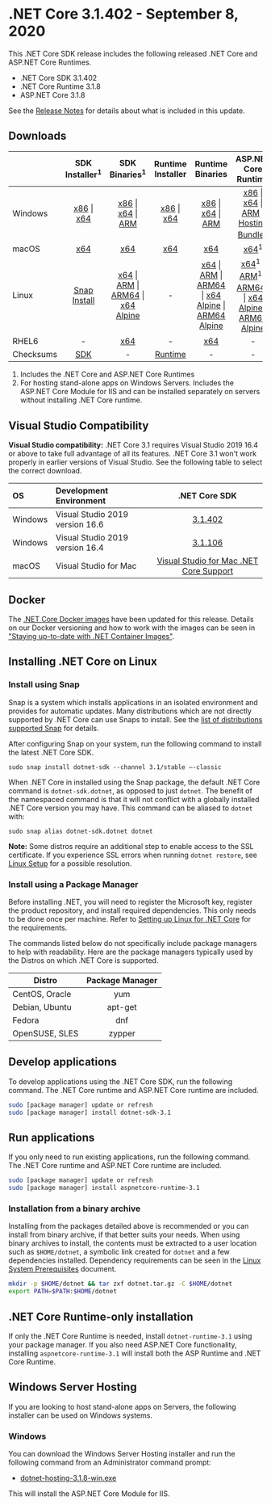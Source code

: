 # .NET Core 3.1.402 - September 8, 2020

This .NET Core SDK release includes the following released .NET Core and ASP.NET Core Runtimes.

* .NET Core SDK 3.1.402
* .NET Core Runtime 3.1.8
* ASP.NET Core 3.1.8

See the [Release Notes](https://github.com/dotnet/core/blob/main/release-notes/3.1/3.1.8/3.1.8.md) for details about what is included in this update.


## Downloads

|           | SDK Installer<sup>1</sup>                        | SDK Binaries<sup>1</sup>                 | Runtime Installer                                        | Runtime Binaries                                 | ASP.NET Core Runtime           | Windows Desktop Runtime           |
| --------- | :------------------------------------------:     | :----------------------:                 | :---------------------------:                            | :-------------------------:                      | :-----------------:            |:-----------------:            |
| Windows   | [x86][dotnet-sdk-win-x86.exe] \| [x64][dotnet-sdk-win-x64.exe] | [x86][dotnet-sdk-win-x86.zip] \| [x64][dotnet-sdk-win-x64.zip] \| [ARM][dotnet-sdk-win-arm.zip] | [x86][dotnet-runtime-win-x86.exe] \| [x64][dotnet-runtime-win-x64.exe] | [x86][dotnet-runtime-win-x86.zip] \| [x64][dotnet-runtime-win-x64.zip] \| [ARM][dotnet-runtime-win-arm.zip]  | [x86][aspnetcore-runtime-win-x86.exe] \| [x64][aspnetcore-runtime-win-x64.exe] \| [ARM][aspnetcore-runtime-win-arm.zip] \|<br/> [Hosting Bundle][dotnet-hosting-win.exe]<sup>2</sup> | [x86][windowsdesktop-runtime-win-x86.exe] \| [x64][windowsdesktop-runtime-win-x64.exe] |
| macOS     | [x64][dotnet-sdk-osx-x64.pkg]  | [x64][dotnet-sdk-osx-x64.tar.gz]     | [x64][dotnet-runtime-osx-x64.pkg] | [x64][dotnet-runtime-osx-x64.tar.gz] | [x64][aspnetcore-runtime-osx-x64.tar.gz]<sup>1</sup> | - |
| Linux     |  [Snap Install][snap-install]  | [x64][dotnet-sdk-linux-x64.tar.gz] \| [ARM][dotnet-sdk-linux-arm.tar.gz] \| [ARM64][dotnet-sdk-linux-arm64.tar.gz] \| [x64 Alpine][dotnet-sdk-linux-musl-x64.tar.gz] | - | [x64][dotnet-runtime-linux-x64.tar.gz] \| [ARM][dotnet-runtime-linux-arm.tar.gz] \| [ARM64][dotnet-runtime-linux-arm64.tar.gz] \| [x64 Alpine][dotnet-runtime-linux-musl-x64.tar.gz] \| [ARM64 Alpine][dotnet-runtime-linux-musl-arm64.tar.gz] | [x64][aspnetcore-runtime-linux-x64.tar.gz]<sup>1</sup>  \| [ARM][aspnetcore-runtime-linux-arm.tar.gz]<sup>1</sup> \| [ARM64][aspnetcore-runtime-linux-arm64.tar.gz]<sup>1</sup> \| [x64 Alpine][aspnetcore-runtime-linux-musl-x64.tar.gz] \| [ARM64 Alpine][aspnetcore-runtime-linux-musl-arm64.tar.gz] | - |
| RHEL6     | -                                                | [x64][dotnet-sdk-rhel.6-x64.tar.gz]                    | -                                                        | [x64][dotnet-runtime-rhel.6-x64.tar.gz] | - |
| Checksums | [SDK][checksums-sdk]                             | -                                        | [Runtime][checksums-runtime]                             | - | - | - |

1. Includes the .NET Core and ASP.NET Core Runtimes
2. For hosting stand-alone apps on Windows Servers. Includes the ASP.NET Core Module for IIS and can be installed separately on servers without installing .NET Core runtime.

## Visual Studio Compatibility

**Visual Studio compatibility:** .NET Core 3.1 requires Visual Studio 2019 16.4 or above to take full advantage of all its features. .NET Core 3.1 won't work properly in earlier versions of Visual Studio. See the following table to select the correct download.

| OS | Development Environment | .NET Core SDK |
| :-- | :-- | :--: |
| Windows | Visual Studio 2019 version 16.6 | [3.1.402](#downloads) |
| Windows | Visual Studio 2019 version 16.4 | [3.1.106](3.1.8.md) |
| macOS | Visual Studio for Mac | [Visual Studio for Mac .NET Core Support](https://learn.microsoft.com/visualstudio/mac/net-core-support) |


## Docker

The [.NET Core Docker images](https://hub.docker.com/r/microsoft/dotnet/) have been updated for this release. Details on our Docker versioning and how to work with the images can be seen in ["Staying up-to-date with .NET Container Images"](https://devblogs.microsoft.com/dotnet/staying-up-to-date-with-net-container-images/).

## Installing .NET Core on Linux

### Install using Snap

Snap is a system which installs applications in an isolated environment and provides for automatic updates. Many distributions which are not directly supported by .NET Core can use Snaps to install. See the [list of distributions supported Snap](https://docs.snapcraft.io/installing-snapd/6735) for details.

After configuring Snap on your system, run the following command to install the latest .NET Core SDK.

`sudo snap install dotnet-sdk --channel 3.1/stable –-classic`

When .NET Core in installed using the Snap package, the default .NET Core command is `dotnet-sdk.dotnet`, as opposed to just `dotnet`. The benefit of the namespaced command is that it will not conflict with a globally installed .NET Core version you may have. This command can be aliased to `dotnet` with:

`sudo snap alias dotnet-sdk.dotnet dotnet`

**Note:** Some distros require an additional step to enable access to the SSL certificate. If you experience SSL errors when running `dotnet restore`, see [Linux Setup](https://github.com/dotnet/core/blob/main/Documentation/linux-setup.md) for a possible resolution.

### Install using a Package Manager

Before installing .NET, you will need to register the Microsoft key, register the product repository, and install required dependencies. This only needs to be done once per machine. Refer to [Setting up Linux for .NET Core][linux-setup] for the requirements.

The commands listed below do not specifically include package managers to help with readability. Here are the package managers typically used by the Distros on which .NET Core is supported.

| Distro | Package Manager  |
| ---             | :----:  |
| CentOS, Oracle  | yum     |
| Debian, Ubuntu  | apt-get |
| Fedora          | dnf     |
| OpenSUSE, SLES  | zypper  |


## Develop applications

To develop applications using the .NET Core SDK, run the following command. The .NET Core runtime and ASP.NET Core runtime are included.

```bash
sudo [package manager] update or refresh
sudo [package manager] install dotnet-sdk-3.1
```

## Run applications

If you only need to run existing applications, run the following command. The .NET Core runtime and ASP.NET Core runtime are included.

```bash
sudo [package manager] update or refresh
sudo [package manager] install aspnetcore-runtime-3.1
```

### Installation from a binary archive

Installing from the packages detailed above is recommended or you can install from binary archive, if that better suits your needs. When using binary archives to install, the contents must be extracted to a user location such as `$HOME/dotnet`, a symbolic link created for `dotnet` and a few dependencies installed. Dependency requirements can be seen in the [Linux System Prerequisites](https://github.com/dotnet/core/blob/main/Documentation/linux-prereqs.md) document.

```bash
mkdir -p $HOME/dotnet && tar zxf dotnet.tar.gz -C $HOME/dotnet
export PATH=$PATH:$HOME/dotnet
```

## .NET Core Runtime-only installation

If only the .NET Core Runtime is needed, install `dotnet-runtime-3.1` using your package manager. If you also need ASP.NET Core functionality, installing `aspnetcore-runtime-3.1` will install both the ASP Runtime and .NET Core Runtime.

## Windows Server Hosting

If you are looking to host stand-alone apps on Servers, the following installer can be used on Windows systems.

### Windows

You can download the Windows Server Hosting installer and run the following command from an Administrator command prompt:

* [dotnet-hosting-3.1.8-win.exe][dotnet-hosting-win.exe]

This will install the ASP.NET Core Module for IIS.

[blob-runtime]: https://dotnetcli.blob.core.windows.net/dotnet/Runtime/
[blob-sdk]: https://dotnetcli.blob.core.windows.net/dotnet/Sdk/
[release-notes]: https://github.com/dotnet/core/blob/main/release-notes/3.1/3.1.8/3.1.402-download.md
[snap-install]: 3.1.8-install-instructions.md

[checksums-runtime]: https://dotnetcli.blob.core.windows.net/dotnet/checksums/3.1.8-sha.txt
[checksums-sdk]: https://dotnetcli.blob.core.windows.net/dotnet/checksums/3.1.8-sha.txt

[linux-setup]: https://learn.microsoft.com/dotnet/core/install/linux

[dotnet-blog]: https://devblogs.microsoft.com/dotnet/net-core-september-2020/



[//]: # ( Runtime 3.1.8)
[dotnet-runtime-linux-arm.tar.gz]: https://download.visualstudio.microsoft.com/download/pr/3f331a87-d2e9-46c1-b7ef-369f8540e966/2e534214982575ee3c79a9ce9f9a4483/dotnet-runtime-3.1.8-linux-arm.tar.gz
[dotnet-runtime-linux-arm64.tar.gz]: https://download.visualstudio.microsoft.com/download/pr/aa592fad-b5ef-428e-89b4-7a38cdabb787/1f97cb89b880e222fad432ffefe4a36c/dotnet-runtime-3.1.8-linux-arm64.tar.gz
[dotnet-runtime-linux-musl-arm64.tar.gz]: https://download.visualstudio.microsoft.com/download/pr/02bf5a05-bcf0-4efa-a447-7e22ab095ca9/76879859f7e32da1976c9877188feb37/dotnet-runtime-3.1.8-linux-musl-arm64.tar.gz
[dotnet-runtime-linux-musl-x64.tar.gz]: https://download.visualstudio.microsoft.com/download/pr/cd533aaa-9707-4188-8381-96a37e1102b8/9df9516fd0ebb7e324c5779d035a59a3/dotnet-runtime-3.1.8-linux-musl-x64.tar.gz
[dotnet-runtime-linux-x64.tar.gz]: https://download.visualstudio.microsoft.com/download/pr/e4e47a0a-132e-416a-b8eb-f3373ad189d9/43af4412e27696c3c16e50f496f6c7af/dotnet-runtime-3.1.8-linux-x64.tar.gz
[dotnet-runtime-osx-x64.pkg]: https://download.visualstudio.microsoft.com/download/pr/c7360900-c6b2-403a-b1e8-ca41bad62fda/1c530d962da48b1f8bc7ad857683c354/dotnet-runtime-3.1.8-osx-x64.pkg
[dotnet-runtime-osx-x64.tar.gz]: https://download.visualstudio.microsoft.com/download/pr/d40f886c-8ddd-41e0-94cc-965b8fe861c1/d4f12ce3bef0a2f1ba5a2806c3987ed6/dotnet-runtime-3.1.8-osx-x64.tar.gz
[dotnet-runtime-rhel.6-x64.tar.gz]: https://download.visualstudio.microsoft.com/download/pr/35574a96-e5c0-4875-b575-da5f143d3831/6b9bd13de6e67a75b23441c21ade7885/dotnet-runtime-3.1.8-rhel.6-x64.tar.gz
[dotnet-runtime-win-arm.zip]: https://download.visualstudio.microsoft.com/download/pr/3c2e85bc-4ba4-48ad-aa6a-ade1b0efba53/fd2505372c3958e11b15946748bbfb44/dotnet-runtime-3.1.8-win-arm.zip
[dotnet-runtime-win-x64.exe]: https://download.visualstudio.microsoft.com/download/pr/e97d7732-c06a-4643-a38d-648a84b11469/1a2a148ed597c162945b348102927cb0/dotnet-runtime-3.1.8-win-x64.exe
[dotnet-runtime-win-x64.zip]: https://download.visualstudio.microsoft.com/download/pr/962e31ec-a17f-4420-9a07-131b4fa2c92e/7e33ff11e950b03085d7ac33f4f7a1ab/dotnet-runtime-3.1.8-win-x64.zip
[dotnet-runtime-win-x86.exe]: https://download.visualstudio.microsoft.com/download/pr/ae01518b-55e7-4739-a2ab-fd09866069cf/0341c091719e4a41fd388a32b91bfc02/dotnet-runtime-3.1.8-win-x86.exe
[dotnet-runtime-win-x86.zip]: https://download.visualstudio.microsoft.com/download/pr/c781ea3d-e64f-48ce-b80e-1027c492bb82/5ef1a8dfed21f600d1c21b413c66bf43/dotnet-runtime-3.1.8-win-x86.zip

[//]: # ( WindowsDesktop 3.1.8)
[windowsdesktop-runtime-win-x64.exe]: https://download.visualstudio.microsoft.com/download/pr/add2ffbe-a288-4d47-8b09-a39c8645f505/8516700dd5bd85fe07e8010e55d8f653/windowsdesktop-runtime-3.1.8-win-x64.exe
[windowsdesktop-runtime-win-x86.exe]: https://download.visualstudio.microsoft.com/download/pr/712f4ec2-79a4-4897-af5b-6c814dd49741/2025ef17bfc218cce1699787352d84b8/windowsdesktop-runtime-3.1.8-win-x86.exe

[//]: # ( ASP 3.1.8)
[aspnetcore-runtime-linux-arm.tar.gz]: https://download.visualstudio.microsoft.com/download/pr/390b186e-eefc-4dab-a5bb-1c549970771b/6dacdae3ab014ed7e2d7f10e233211db/aspnetcore-runtime-3.1.8-linux-arm.tar.gz
[aspnetcore-runtime-linux-arm64.tar.gz]: https://download.visualstudio.microsoft.com/download/pr/251cd0f7-2655-4f04-940d-6fb852c4389d/65f8897905e79ee9306be9428dad88fe/aspnetcore-runtime-3.1.8-linux-arm64.tar.gz
[aspnetcore-runtime-linux-musl-arm64.tar.gz]: https://download.visualstudio.microsoft.com/download/pr/5ee24557-166d-4ace-9f0c-41fda4fbaa02/dfba7792005f57fec05de0b644667c11/aspnetcore-runtime-3.1.8-linux-musl-arm64.tar.gz
[aspnetcore-runtime-linux-musl-x64.tar.gz]: https://download.visualstudio.microsoft.com/download/pr/afcea1e4-262f-4f26-9e6b-5f820d9822e3/b7a7e1ed4384d3daf1e4da6811e7961f/aspnetcore-runtime-3.1.8-linux-musl-x64.tar.gz
[aspnetcore-runtime-linux-x64.tar.gz]: https://download.visualstudio.microsoft.com/download/pr/f7c8f82a-8c47-497d-875b-2ac210599ec5/e8aea0c195efed8a9aff2ba687db8c26/aspnetcore-runtime-3.1.8-linux-x64.tar.gz
[aspnetcore-runtime-osx-x64.tar.gz]: https://download.visualstudio.microsoft.com/download/pr/e87fff5e-7407-470b-afc4-eec92e51c5a6/47bada16baeceabcfa3b955727465f0d/aspnetcore-runtime-3.1.8-osx-x64.tar.gz
[aspnetcore-runtime-win-arm.zip]: https://download.visualstudio.microsoft.com/download/pr/f62e619b-2e6b-4e37-ab04-045b09a19f8f/939970b6e3af94f6a957f1716ee5241b/aspnetcore-runtime-3.1.8-win-arm.zip
[aspnetcore-runtime-win-x64.exe]: https://download.visualstudio.microsoft.com/download/pr/52164f25-0e92-4326-9faf-3a0ae2ca7f2e/18f03cd814b2e2b507baf51760d0a576/aspnetcore-runtime-3.1.8-win-x64.exe
[aspnetcore-runtime-win-x64.zip]: https://download.visualstudio.microsoft.com/download/pr/145378a7-34ed-4b5b-a44f-964b3bbda2d7/4e61d9bc9003af03c8132c6b752d5d75/aspnetcore-runtime-3.1.8-win-x64.zip
[aspnetcore-runtime-win-x86.exe]: https://download.visualstudio.microsoft.com/download/pr/3eba97d8-404a-4e28-a593-d5344d49a0f3/f1adecf0d72ebb83ed6d157193f55e8f/aspnetcore-runtime-3.1.8-win-x86.exe
[aspnetcore-runtime-win-x86.zip]: https://download.visualstudio.microsoft.com/download/pr/abc29cf6-ee1d-4a93-b18e-f66786977a36/791aaa942aef2c33128456d52e5e447f/aspnetcore-runtime-3.1.8-win-x86.zip
[dotnet-hosting-win.exe]: https://download.visualstudio.microsoft.com/download/pr/854cbd11-4b96-4a44-9664-b95991c0c4f7/8ec4944a5bd770faba2f769e647b1e6e/dotnet-hosting-3.1.8-win.exe

[//]: # ( SDK 3.1.402 )
[dotnet-sdk-linux-arm.tar.gz]: https://download.visualstudio.microsoft.com/download/pr/8f0dffe3-18f0-4d32-beb0-dbcb9a0d91a1/abe9a34e3f8916478f0bd80402b01b38/dotnet-sdk-3.1.402-linux-arm.tar.gz
[dotnet-sdk-linux-arm64.tar.gz]: https://download.visualstudio.microsoft.com/download/pr/186257d9-bca2-4dda-be74-006205965ec9/b2b63d45482701473d9731abc41ecc2a/dotnet-sdk-3.1.402-linux-arm64.tar.gz
[dotnet-sdk-linux-musl-x64.tar.gz]: https://download.visualstudio.microsoft.com/download/pr/e301fc5c-c8dd-4f8e-94ee-d19f3caf508f/a4191801aeb8cd813cf7057ac4d936a0/dotnet-sdk-3.1.402-linux-musl-x64.tar.gz
[dotnet-sdk-linux-x64.tar.gz]: https://download.visualstudio.microsoft.com/download/pr/f01e3d97-c1c3-4635-bc77-0c893be36820/6ec6acabc22468c6cc68b61625b14a7d/dotnet-sdk-3.1.402-linux-x64.tar.gz
[dotnet-sdk-osx-x64.pkg]: https://download.visualstudio.microsoft.com/download/pr/340e6cc2-cce5-44ad-aab6-012233d90aa7/265cf15bcbe10fb8445060f792e48bf9/dotnet-sdk-3.1.402-osx-x64.pkg
[dotnet-sdk-osx-x64.tar.gz]: https://download.visualstudio.microsoft.com/download/pr/ac399dfa-04e1-49cf-be75-7112a9eec68f/60b1ca435b12e7b8beb6bb39b9cdf1c6/dotnet-sdk-3.1.402-osx-x64.tar.gz
[dotnet-sdk-rhel.6-x64.tar.gz]: https://download.visualstudio.microsoft.com/download/pr/d8a2a0fe-767a-4ee4-ad60-1016ec228039/a5e9c368e87c2b31b12bfc12e2932c4e/dotnet-sdk-3.1.402-rhel.6-x64.tar.gz
[dotnet-sdk-win-arm.zip]: https://download.visualstudio.microsoft.com/download/pr/cc2a480a-a3e0-49f3-a9a2-8f0d9201e13d/34957880067bf3e6fca327eab063fd19/dotnet-sdk-3.1.402-win-arm.zip
[dotnet-sdk-win-x64.exe]: https://download.visualstudio.microsoft.com/download/pr/9706378b-f244-48a6-8cec-68a19a8b1678/1f90fd18eb892cbb0bf75d9cff377ccb/dotnet-sdk-3.1.402-win-x64.exe
[dotnet-sdk-win-x64.zip]: https://download.visualstudio.microsoft.com/download/pr/b30e445b-5cee-4783-ae93-45d855e8d033/f26dc774a0a9feb7436dff939ec25a7c/dotnet-sdk-3.1.402-win-x64.zip
[dotnet-sdk-win-x86.exe]: https://download.visualstudio.microsoft.com/download/pr/81b8367d-dd8f-4fa3-b0b0-b921195b1c38/8e16c1f687cd85d3825438500e29f2df/dotnet-sdk-3.1.402-win-x86.exe
[dotnet-sdk-win-x86.zip]: https://download.visualstudio.microsoft.com/download/pr/b21b9248-c20b-4355-b1b1-ab268c66780d/cab771e362d7ad043e4c9513e3801542/dotnet-sdk-3.1.402-win-x86.zip
